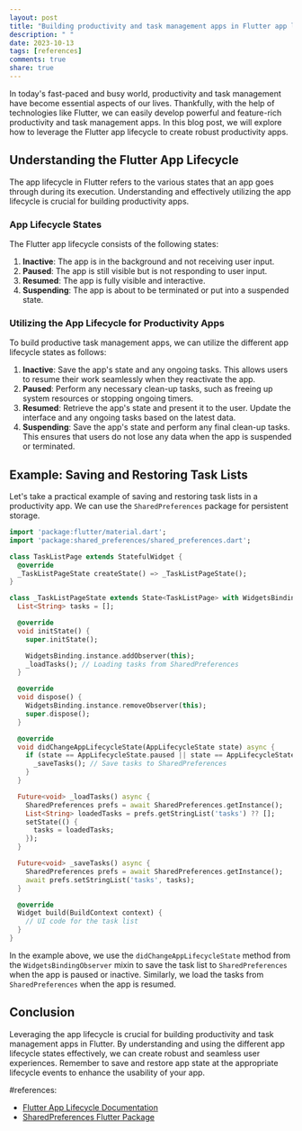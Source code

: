 ```yaml
---
layout: post
title: "Building productivity and task management apps in Flutter app lifecycle"
description: " "
date: 2023-10-13
tags: [references]
comments: true
share: true
---
```


In today's fast-paced and busy world, productivity and task management have become essential aspects of our lives. Thankfully, with the help of technologies like Flutter, we can easily develop powerful and feature-rich productivity and task management apps. In this blog post, we will explore how to leverage the Flutter app lifecycle to create robust productivity apps.

## Understanding the Flutter App Lifecycle

The app lifecycle in Flutter refers to the various states that an app goes through during its execution. Understanding and effectively utilizing the app lifecycle is crucial for building productivity apps.

### App Lifecycle States

The Flutter app lifecycle consists of the following states:

1. **Inactive**: The app is in the background and not receiving user input.
2. **Paused**: The app is still visible but is not responding to user input.
3. **Resumed**: The app is fully visible and interactive.
4. **Suspending**: The app is about to be terminated or put into a suspended state.

### Utilizing the App Lifecycle for Productivity Apps

To build productive task management apps, we can utilize the different app lifecycle states as follows:

1. **Inactive**: Save the app's state and any ongoing tasks. This allows users to resume their work seamlessly when they reactivate the app.
2. **Paused**: Perform any necessary clean-up tasks, such as freeing up system resources or stopping ongoing timers.
3. **Resumed**: Retrieve the app's state and present it to the user. Update the interface and any ongoing tasks based on the latest data.
4. **Suspending**: Save the app's state and perform any final clean-up tasks. This ensures that users do not lose any data when the app is suspended or terminated.

## Example: Saving and Restoring Task Lists

Let's take a practical example of saving and restoring task lists in a productivity app. We can use the `SharedPreferences` package for persistent storage.

```dart
import 'package:flutter/material.dart';
import 'package:shared_preferences/shared_preferences.dart';

class TaskListPage extends StatefulWidget {
  @override
  _TaskListPageState createState() => _TaskListPageState();
}

class _TaskListPageState extends State<TaskListPage> with WidgetsBindingObserver {
  List<String> tasks = [];

  @override
  void initState() {
    super.initState();

    WidgetsBinding.instance.addObserver(this);
    _loadTasks(); // Loading tasks from SharedPreferences
  }

  @override
  void dispose() {
    WidgetsBinding.instance.removeObserver(this);
    super.dispose();
  }

  @override
  void didChangeAppLifecycleState(AppLifecycleState state) async {
    if (state == AppLifecycleState.paused || state == AppLifecycleState.inactive) {
      _saveTasks(); // Save tasks to SharedPreferences
    }
  }

  Future<void> _loadTasks() async {
    SharedPreferences prefs = await SharedPreferences.getInstance();
    List<String> loadedTasks = prefs.getStringList('tasks') ?? [];
    setState(() {
      tasks = loadedTasks;
    });
  }

  Future<void> _saveTasks() async {
    SharedPreferences prefs = await SharedPreferences.getInstance();
    await prefs.setStringList('tasks', tasks);
  }

  @override
  Widget build(BuildContext context) {
    // UI code for the task list
  }
}
```

In the example above, we use the `didChangeAppLifecycleState` method from the `WidgetsBindingObserver` mixin to save the task list to `SharedPreferences` when the app is paused or inactive. Similarly, we load the tasks from `SharedPreferences` when the app is resumed.

## Conclusion

Leveraging the app lifecycle is crucial for building productivity and task management apps in Flutter. By understanding and using the different app lifecycle states effectively, we can create robust and seamless user experiences. Remember to save and restore app state at the appropriate lifecycle events to enhance the usability of your app.

#references: 
- [Flutter App Lifecycle Documentation](https://api.flutter.dev/flutter/widgets/AppLifecycleState-class.html)
- [SharedPreferences Flutter Package](https://pub.dev/packages/shared_preferences)